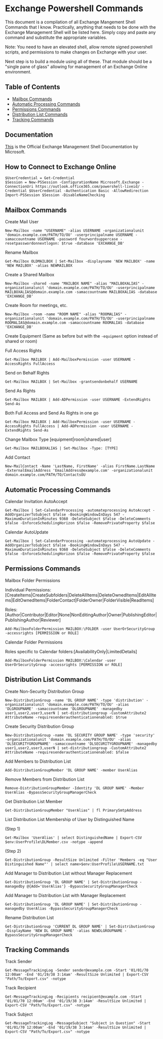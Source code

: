   # Exchange Powershell Commands

This document is a compilation of all Exchange Mangement Shell Commands that I know. Practically, anything that needs to be done with the Exchange Management Shell will be listed here. Simply copy and paste any command and substitute the appropriate variables.

Note: You need to have an elevated shell, allow remote signed powershell scripts, and permissions to make changes on Exchange with your user.

Next step is to build a module using all of these. That module should be a "single pane of glass" allowing for management of an Exchange Online environment.

## Table of Contents

 * [Mailbox Commands](https://github.com/kemotep/Windows/blob/master/Notes/Exchange%20Management.md#mailbox-commands) 
 * [Automatic Processing Commands](https://github.com/kemotep/Windows/blob/master/Notes/Exchange%20Management.md#automatic-processing-commands) 
 * [Permissions Commands](https://github.com/kemotep/Windows/blob/master/Notes/Exchange%20Management.md#permissions-commands) 
 * [Distribution List Commands](https://github.com/kemotep/Windows/blob/master/Notes/Exchange%20Management.md#distribution-list-commands) 
 * [Tracking  Commands](https://github.com/kemotep/Windows/blob/master/Notes/Exchange%20Management.md#tracking-commands)
 

## Documentation

[This](https://docs.microsoft.com/en-us/powershell/exchange/exchange-server/exchange-management-shell?view=exchange-ps) is the Official Exchange Management Shell Documentation by Microsoft.


## How to Connect to Exchange Online

    $UserCredential = Get-Credential
    $Session = New-PSSession -ConfigurationName Microsoft.Exchange -ConnectionUri https://outlook.office365.com/powershell-liveid/ -Credential $UserCredential -Authentication Basic -AllowRedirection
    Import-PSSession $Session -DisableNameChecking


## Mailbox Commands

 Create Mail User
 
    New-Mailbox -name "USERNAME" -alias USERNAME -organizationalunit 'domain.example.com/PATH/TO/OU' -userprincipalname USERNAME -samaccountname USERNAME -password fourwordsuppercase -resetpasswordonnextlogon: $true -database 'EXCHANGE_DB'

 Rename Mailbox

    Get-Mailbox OLDMAILBOX | Set-Mailbox -displayname 'NEW MAILBOX' -name 'NEW MAILBOX' -alias NEWMAILBOX

 Create a Shared Mailbox

    New-Mailbox -shared -name "MAILBOX NAME" -alias "MAILBOXALIAS" -organizationalunit 'domain.example.com/PATH/TO/OU' -userprincipalname MAILBOXALIAS@domain.example.com -samaccountname MAILBOXALIAS -database 'EXCHANGE_DB'

 Create Room for meetings, etc.

    New-Mailbox -room -name "ROOM NAME" -alias "ROOMALIAS" -organizationalunit 'domain.example.com/PATH/TO/OU' -userprincipalname ROOMALIAS@domain.example.com -samaccountname ROOMALIAS -database 'EXCHANGE_DB'
	
 Create Equipment (Same as before but with the `-equipment` option instead of shared or room)

 Full Access Rights
 
    Get-Mailbox MAILBOX | Add-MailboxPermission -user USERNAME -AccessRights FullAccess
	
 Send on Behalf Rights
 
    Get-Mailbox MAILBOX | Set-Mailbox -grantsendonbehalf USERNAME
	
 Send As Rights
 
    Get-Mailbox MAILBOX | Add-ADPermission -user USERNAME -ExtendRights Send-As

 Both Full Access and Send As Rights in one go
 
    Get-Mailbox MAILBOX | Add-MailboxPermission -user USERNAME -AccessRights FullAccess | Add-ADPermission -user USERNAME -ExtendRights Send-As

 Change Mailbox Type [equipment|room|shared|user]
 
    Get-Mailbox MAILBOXALIAS | Set-Mailbox -Type: [TYPE]
	
 Add Contact
 
    New-MailContact -Name 'LastName, FirstName' -alias FirstName.LastName -ExternalEmailAddress 'EmailAddress@example.com' -organizationalunit domain.example.com/PATH/TO/ContactsOU


## Automatic Processing Commands
 
 Calendar Invitation AutoAccept
 
    Get-Mailbox | Set-CalendarProcessing -automateprocessing AutoAccept -AddOrganizerToSubject $false -BookingWindowInDays 547 -MaximumDurationInMinutes 9360 -DeleteSubject $false -DeleteComments $false -EnforceSchedulingHorizon $false -RemovePrivateProperty $false
 
 Calendar AutoUpdate
 
    Get-Mailbox | Set-CalendarProcessing -automateprocessing AutoUpdate -AddOrganizerToSubject $false -BookingWindowInDays 547 -MaximumDurationInMinutes 9360 -DeleteSubject $false -DeleteComments $false -EnforceSchedulingHorizon $false -RemovePrivateProperty $false


## Permissions Commands

 Mailbox Folder Permissions
 
  Individual Permissions:[CreateItems|CreateSubfolders|DeleteAllItems|DeleteOwnedItems|EditAllItems|EditOwnedItems|FolderContact|FolderOwner|FolderVisible|ReadItems]
  
  Roles:[Author|Contributor|Editor|None|NonEditingAuthor|Owner|PublishingEditor|PublishingAuthor|Reviewer]
 
    Add-MailboxFolderPermission MAILBOX:\FOLDER -user UserOrSecurityGroup -accessrights [PERMISSION or ROLE]

 Calendar Folder Permissions
 
  Roles specific to Calendar folders:[AvailabilityOnly|LimitedDetails]

    Add-MailboxFolderPermission MAILBOX:\Calendar -user UserOrSecurityGroup -accessrights [PERMISSION or ROLE]


## Distribution List Commands

 Create Non-Security Distribution Group
 
    New-DistributionGroup -name 'DL GROUP NAME' -type 'distribution' -organizationalunit 'domain.example.com/PATH/TO/OU' -alias 'DLGROUPNAME' -samaccountname 'DLGROUPNAME' -managedby user1,user2,user3,userN | set-distributiongroup -CustomAttribute2 AttributeName -requiresenderauthenticationenabled: $true

 Create Security Distribution Group 
  
    New-DistributionGroup -name 'DL SECURITY GROUP NAME' -type 'security' -organizationalunit 'domain.example.com/PATH/TO/OU' -alias 'DLSECURITYGROUPNAME' -samaccountname 'DLSECURITYGROUPNAME' -managedby user1,user2,user3,userN | set-distributiongroup -CustomAttribute2 AttributeName -requiresenderauthenticationenabled: $false

 Add Members to Distribution List
 
    Add-DistributionGroupMember 'DL GROUP NAME' -member UserAlias

 Remove Members from Distribution List
 
    Remove-DistributionGroupMember -Identity 'DL GROUP NAME' -Member UserAlias -BypassSecurityGroupManagerCheck

 Get Distribution List Member
 
    Get-DistributionGroupMember "UserAlias" | fl PrimarySmtpAddress
	
 List Distribution List Membership of User by Distinguished Name
 
  (Step 1)
  
    Get-Mailbox 'UserAlias' | select DistinguishedName | Export-CSV $env:UserProfile\DLMember.csv -notype -append
	
  (Step 2)
  
    Get-DistributionGroup -ResultSize Unlimited -Filter 'Members -eq "User Distinguished Name"' | select name>$env:UserProfile\USERNAME.txt

 Add Manager to Distribution List without Manager Replacement
 
    Get-DistributionGroup 'DL GROUP NAME' | Set-DistributionGroup -managedby @{Add='UserAlias'} -BypassSecurityGroupManagerCheck

 Add Manager to Distribution List with Manager Replacement
 
    Get-DistributionGroup 'DL GROUP NAME' | Set-DistributionGroup -managedby UserAlias -BypassSecurityGroupManagerCheck
	
 Rename Distribution List
 
    Get-DistributionGroup 'CURRENT DL GROUP NAME' | Set-DistributionGroup -DisplayName 'NEW DL GROUP NAME' -alias NEWDLGROUPNAME -BypassSecurityGroupManagerCheck
	

## Tracking Commands
 
 Track Sender
 
    Get-MessageTrackingLog -Sender sender@example.com -Start '01/01/70 12:00am' -End '01/19/38 3:14am' -ResultSize Unlimited | Export-CSV "Path/To/Export.csv" -notype

 Track Recipient
 
    Get-MessageTrackingLog -Recipients recipient@example.com -Start '01/01/70 12:00am' -End '01/19/38 3:14am' -ResultSize Unlimited | Export-CSV "Path/To/Export.csv" -notype
	
 Track Subject
 
    Get-MessageTrackingLog -MessageSubject "Subject in Question" -Start '01/01/70 12:00am' -End '01/19/38 3:14am' -ResultSize Unlimited | Export-CSV "Path/To/Export.csv" -notype